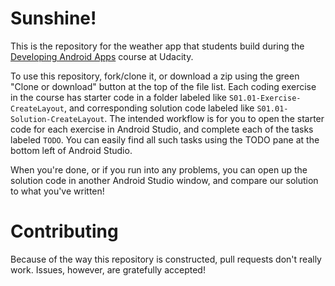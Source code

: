# Sunshine!

This is the repository for the weather app that students build during the [Developing Android Apps](https://www.udacity.com/course/new-android-fundamentals--ud851) course at Udacity.

To use this repository, fork/clone it, or download a zip using the green "Clone or download" button at the top of the file list. Each coding exercise in the course has starter code in a folder labeled like `S01.01-Exercise-CreateLayout`, and corresponding solution code labeled like `S01.01-Solution-CreateLayout`. The intended workflow is for you to open the starter code for each exercise in Android Studio, and complete each of the tasks labeled `TODO`. You can easily find all such tasks using the TODO pane at the bottom left of Android Studio.

When you're done, or if you run into any problems, you can open up the solution code in another Android Studio window, and compare our solution to what you've written!

# Contributing

Because of the way this repository is constructed, pull requests don't really work. Issues, however, are gratefully accepted!
